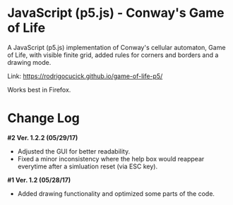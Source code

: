 # JavaScript (p5.js) - Conway's Game of Life

A JavaScript (p5.js) implementation of Conway's cellular automaton, Game of Life, with visible finite grid, added rules for corners and borders and a drawing mode.

Link: https://rodrigocucick.github.io/game-of-life-p5/

Works best in Firefox.

# Change Log

**#2 Ver. 1.2.2 (05/29/17)** 
* Adjusted the GUI for better readability.
* Fixed a minor inconsistency where the help box would reappear everytime after a simluation reset (via ESC key).


**#1 Ver. 1.2 (05/28/17)** 
* Added drawing functionality and optimized some parts of the code.
